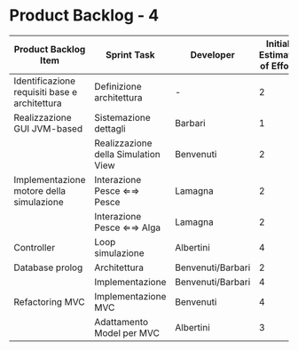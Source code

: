 # Product Backlog - 4

| Product Backlog Item | Sprint Task | Developer | Initial Estimate of Effort | Remaining Effort Estimate |
| - | - | - | - | - |
| Identificazione requisiti base e architettura | Definizione architettura | - | 2 | - |
| Realizzazione GUI JVM-based | Sistemazione dettagli | Barbari | 1 | - |
| | Realizzazione della Simulation View | Benvenuti | 2 | - |
| Implementazione motore della simulazione | Interazione Pesce ⇐⇒ Pesce | Lamagna | 2 | - |
| | Interazione Pesce ⇐⇒ Alga | Lamagna | 2 | - |
| Controller | Loop simulazione | Albertini | 4 | - |
| Database prolog | Architettura | Benvenuti/Barbari | 2 | - |
| | Implementazione | Benvenuti/Barbari | 4 | - |
| Refactoring MVC | Implementazione MVC | Benvenuti | 4 | - |
| | Adattamento Model per MVC | Albertini | 3 | - |